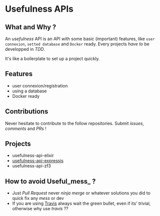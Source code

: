 # Usefulness APIs

## What and Why ?

An _usefulness_ API is an API with some basic (important) features, like `user connexion`, `setted database` and `Docker` ready. Every projects *have to* be developped in _TDD_.

It's like a boilerplate to set up a project quickly.

## Features

- user connexion/registration
- using a database
- Docker ready

## Contributions

Never hesitate to contribute to the follow repositories. Submit _issues_, _comments_ and _PRs_ !

## Projects

- usefulness-api-elixir
- [usefulness-api-expressjs](https://github.com/remithomas/usefulness-api-expressjs)
- usefulness-api-zf3

## How to avoid Useful_mess_ ?

- Just _Pull Request_ never _ninja merge_ or whatever solutions you did to quick fix any _mess_ or dev
- If you are using [Travis](https://travis-ci.org) always wait the green bullet, even if its' trivial, otherwise why use _travis_ ??